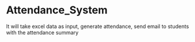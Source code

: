 # Attendance_System
It will take excel data as input, generate attendance, send email to students with the attendance summary
